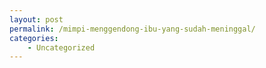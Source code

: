 ```yaml
---
layout: post
permalink: /mimpi-menggendong-ibu-yang-sudah-meninggal/
categories:
    - Uncategorized
---
```



